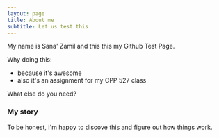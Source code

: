 ```yaml
---
layout: page
title: About me
subtitle: Let us test this
---
```


My name is Sana' Zamil and this this my Github Test Page.

Why doing this:

- because it's awesome
- also it's an assignment for my CPP 527 class

What else do you need?

### My story

To be honest, I'm happy to discove this and figure out how things work.
